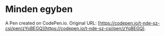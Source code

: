 # Minden egyben

A Pen created on CodePen.io. Original URL: [https://codepen.io/t-nde-sz-csi/pen/zYoBEGQ](https://codepen.io/t-nde-sz-csi/pen/zYoBEGQ).


